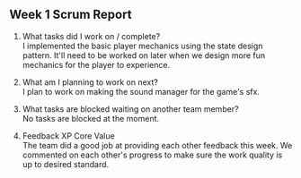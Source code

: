## Week 1 Scrum Report

1) What tasks did I work on / complete?<br>
I implemented the basic player mechanics using the state design pattern. It'll need to be worked on later when we design more fun mechanics for the player to experience.

2) What am I planning to work on next?<br>
I plan to work on making the sound manager for the game's sfx.

3) What tasks are blocked waiting on another team member?<br>
No tasks are blocked at the moment.

4) Feedback XP Core Value<br>
The team did a good job at providing each other feedback this week. We commented on each other's progress to make sure the work quality is up to desired standard.

